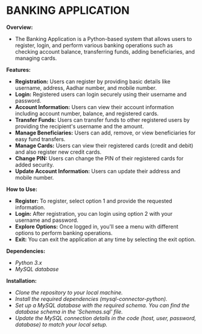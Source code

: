 # **BANKING APPLICATION**

**Overview:**
- The Banking Application is a Python-based system that allows users to register, login, and perform various banking operations such as checking account balance, transferring funds, adding beneficiaries, and managing cards.

**Features:**
- **Registration:** Users can register by providing basic details like username, address, Aadhar number, and mobile number.
- **Login:** Registered users can login securely using their username and password.
- **Account Information:** Users can view their account information including account number, balance, and registered cards.
- **Transfer Funds:** Users can transfer funds to other registered users by providing the recipient's username and the amount.
- **Manage Beneficiaries:** Users can add, remove, or view beneficiaries for easy fund transfers.
- **Manage Cards:** Users can view their registered cards (credit and debit) and also register new credit cards.
- **Change PIN:** Users can change the PIN of their registered cards for added security.
- **Update Account Information:** Users can update their address and mobile number.

**How to Use:**
- **Register:** To register, select option 1 and provide the requested information.
- **Login:** After registration, you can login using option 2 with your username and password.
- **Explore Options:** Once logged in, you'll see a menu with different options to perform banking operations.
- **Exit:** You can exit the application at any time by selecting the exit option.

**Dependencies:**
- *Python 3.x*
- *MySQL database*

**Installation:**
- *Clone the repository to your local machine.*
- *Install the required dependencies (mysql-connector-python).*
- *Set up a MySQL database with the required schema. You can find the database schema in the 'Schemas.sql' file.*
- *Update the MySQL connection details in the code (host, user, password, database) to match your local setup.*

